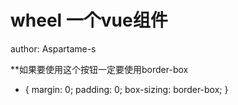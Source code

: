 # wheel 一个vue组件

author: Aspartame-s

**如果要使用这个按钮一定要使用border-box
 * {
            margin: 0;
            padding: 0;
            box-sizing: border-box;
        }

